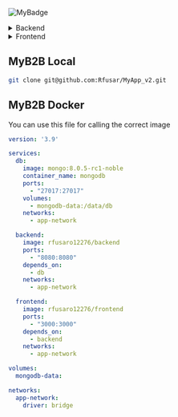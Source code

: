 ![MyBadge](https://img.shields.io/badge/Version-0.0.5-purple)


<details>
<summary>Backend</summary>

For the documentation [Click here](Backend/README.md)

For the repository of the docker image [Click here](https://hub.docker.com/repository/docker/rfusaro12276/backend/general)
</details>

<details>
<summary>Frontend</summary>

For the documentation [Click here](Frontend/README.md)

For the repository of the docker image [Click here](https://hub.docker.com/repository/docker/rfusaro12276/backend/general)
</details>

## MyB2B Local
```bash
git clone git@github.com:Rfusar/MyApp_v2.git
```


## MyB2B Docker

You can use this file for calling the correct image

```yaml
version: '3.9'

services:
  db:
    image: mongo:8.0.5-rc1-noble
    container_name: mongodb
    ports:
      - "27017:27017"
    volumes:
      - mongodb-data:/data/db
    networks:
      - app-network

  backend:
    image: rfusaro12276/backend
    ports:
      - "8080:8080"
    depends_on:
      - db
    networks:
      - app-network

  frontend:
    image: rfusaro12276/frontend
    ports:
      - "3000:3000"
    depends_on:
      - backend
    networks:
      - app-network

volumes:
  mongodb-data:

networks:
  app-network:
    driver: bridge
```
